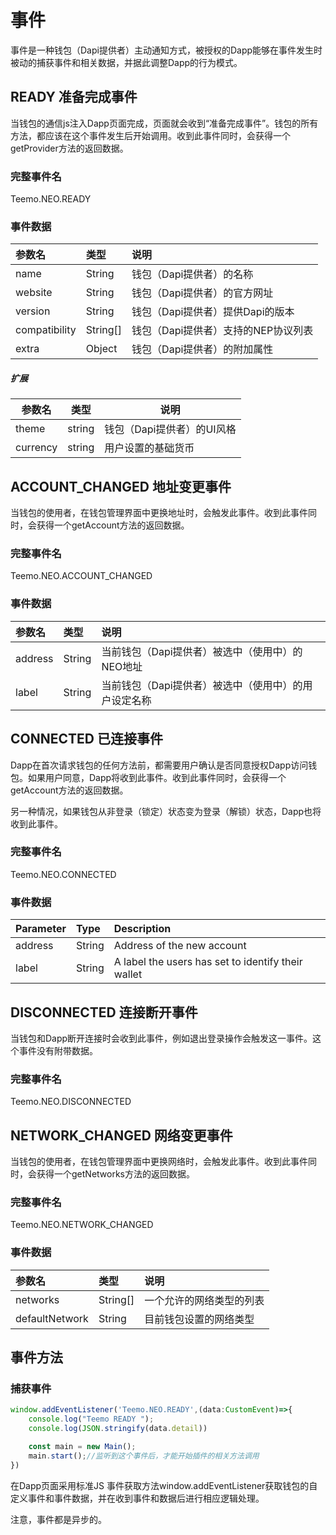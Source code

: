 # 事件

事件是一种钱包（Dapi提供者）主动通知方式，被授权的Dapp能够在事件发生时被动的捕获事件和相关数据，并据此调整Dapp的行为模式。

## READY 准备完成事件
当钱包的通信js注入Dapp页面完成，页面就会收到“准备完成事件”。钱包的所有方法，都应该在这个事件发生后开始调用。收到此事件同时，会获得一个getProvider方法的返回数据。

### 完整事件名
Teemo.NEO.READY

### 事件数据
| 参数名         | 类型     | 说明                                                             |
|:------------- |:-------- |:---------------------------------------------------------------- |
| name          | String   | 钱包（Dapi提供者）的名称                                           |
| website       | String   | 钱包（Dapi提供者）的官方网址                                       |
| version       | String   | 钱包（Dapi提供者）提供Dapi的版本                                   |
| compatibility | String[] | 钱包（Dapi提供者）支持的NEP协议列表                                |
| extra         | Object   | 钱包（Dapi提供者）的附加属性                                       |

##### 扩展
| 参数名     | 类型   | 说明                      |
| --------- | ------ | ------------------------- |
| theme     | string | 钱包（Dapi提供者）的UI风格  |
| currency  | string | 用户设置的基础货币          |

## ACCOUNT_CHANGED 地址变更事件
当钱包的使用者，在钱包管理界面中更换地址时，会触发此事件。收到此事件同时，会获得一个getAccount方法的返回数据。

### 完整事件名
Teemo.NEO.ACCOUNT_CHANGED

### 事件数据
| 参数名     | 类型   | 说明                                                                |
|:--------- |:------ |:------------------------------------------------------------------  |
| address   | String | 当前钱包（Dapi提供者）被选中（使用中）的NEO地址                         |
| label     | String | 当前钱包（Dapi提供者）被选中（使用中）的用户设定名称                    |


## CONNECTED 已连接事件

Dapp在首次请求钱包的任何方法前，都需要用户确认是否同意授权Dapp访问钱包。如果用户同意，Dapp将收到此事件。收到此事件同时，会获得一个getAccount方法的返回数据。

另一种情况，如果钱包从非登录（锁定）状态变为登录（解锁）状态，Dapp也将收到此事件。

### 完整事件名
Teemo.NEO.CONNECTED

### 事件数据
| Parameter | Type   | Description                                        |
|:--------- |:------ |:-------------------------------------------------- |
| address   | String | Address of the new account                         |
| label     | String | A label the users has set to identify their wallet |


## DISCONNECTED 连接断开事件

当钱包和Dapp断开连接时会收到此事件，例如退出登录操作会触发这一事件。这个事件没有附带数据。

### 完整事件名
Teemo.NEO.DISCONNECTED

## NETWORK_CHANGED 网络变更事件

当钱包的使用者，在钱包管理界面中更换网络时，会触发此事件。收到此事件同时，会获得一个getNetworks方法的返回数据。

### 完整事件名
Teemo.NEO.NETWORK_CHANGED

### 事件数据
| 参数名         | 类型      | 说明                                                                |
|:-------------- |:-------- |:------------------------------------------------------------------ |
| networks       | String[] | 一个允许的网络类型的列表                                             |
| defaultNetwork | String   | 目前钱包设置的网络类型                                               |

## 事件方法

### 捕获事件

```typescript
window.addEventListener('Teemo.NEO.READY',(data:CustomEvent)=>{
    console.log("Teemo READY ");
    console.log(JSON.stringify(data.detail))

    const main = new Main();
    main.start();//监听到这个事件后，才能开始插件的相关方法调用
})
```

在Dapp页面采用标准JS 事件获取方法window.addEventListener获取钱包的自定义事件和事件数据，并在收到事件和数据后进行相应逻辑处理。

注意，事件都是异步的。
